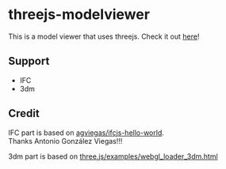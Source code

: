 # threejs-modelviewer

This is a model viewer that uses threejs. Check it out [here](https://hiron.dev/threejs-modelviewer/)!

## Support

- IFC
- 3dm

## Credit

IFC part is based on [agviegas/ifcjs-hello-world](https://github.com/agviegas/ifcjs-hello-world).  
Thanks Antonio González Viegas!!!

3dm part is based on [three.js/examples/webgl_loader_3dm.html](https://github.com/mjurczyk/three.js/blob/sandbox/examples/webgl_loader_3dm.html)
